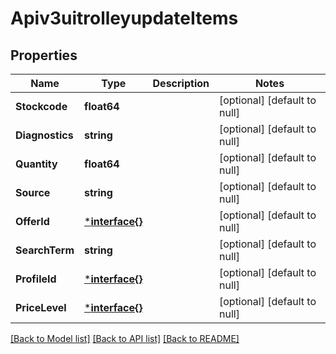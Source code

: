 # Apiv3uitrolleyupdateItems

## Properties
Name | Type | Description | Notes
------------ | ------------- | ------------- | -------------
**Stockcode** | **float64** |  | [optional] [default to null]
**Diagnostics** | **string** |  | [optional] [default to null]
**Quantity** | **float64** |  | [optional] [default to null]
**Source** | **string** |  | [optional] [default to null]
**OfferId** | [***interface{}**](interface{}.md) |  | [optional] [default to null]
**SearchTerm** | **string** |  | [optional] [default to null]
**ProfileId** | [***interface{}**](interface{}.md) |  | [optional] [default to null]
**PriceLevel** | [***interface{}**](interface{}.md) |  | [optional] [default to null]

[[Back to Model list]](../README.md#documentation-for-models) [[Back to API list]](../README.md#documentation-for-api-endpoints) [[Back to README]](../README.md)

